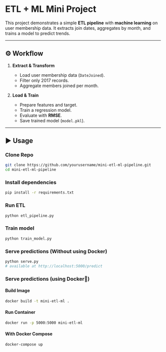 # ETL + ML Mini Project

This project demonstrates a simple **ETL pipeline** with **machine learning** on user membership data. It extracts join dates, aggregates by month, and trains a model to predict trends.

---

## ⚙️ Workflow
1. **Extract & Transform**
   - Load user membership data (`DateJoined`).
   - Filter only 2017 records.
   - Aggregate members joined per month.

2. **Load & Train**
   - Prepare features and target.
   - Train a regression model.
   - Evaluate with **RMSE**.
   - Save trained model (`model.pkl`).

---

## ▶️ Usage

### Clone Repo
```bash
git clone https://github.com/yourusername/mini-etl-ml-pipeline.git
cd mini-etl-ml-pipeline
```
### Install dependencies
```bash
pip install -r requirements.txt
```

### Run ETL
```bash
python etl_pipeline.py
```

### Train model
```bash
python train_model.py
```

### Serve predictions (Without using Docker)
```bash
python serve.py
# available at http://localhost:5000/predict
```

### Serve predictions (using Docker🐳)
#### Build Image
```bash
docker build -t mini-etl-ml .
```

#### Run Container
```bash
docker run -p 5000:5000 mini-etl-ml
```

#### With Docker Compose
```bash
docker-compose up
```